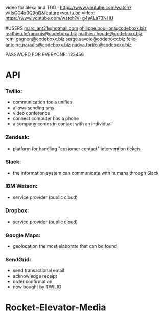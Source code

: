 video for alexa and TDD :  https://www.youtube.com/watch?v=IsGG4x0Q9gQ&feature=youtu.be
video: https://www.youtube.com/watch?v=g4yALa73NHU

#USERS
marc_ant21@hotmail.com
philippe.bouillon@codeboxx.biz
mathieu.lefrançois@codeboxx.biz
mathieu.houde@codeboxx.biz
remi.gagnon@codeboxx.biz
serge.savoie@codeboxx.biz
felix-antoine.paradis@codeboxx.biz
nadya.fortier@codeboxx.biz

PASSWORD FOR EVERYONE: 123456

# API
### Twilio: 

- communication tools unifies
- allows sending sms
- video conference
- connect computer has a phone
- a company comes in contact with an individual


### Zendesk:
- platform for handling "customer contact" intervention tickets


### Slack:
- the information system can communicate with humans through Slack


### IBM Watson:
- service provider (public cloud)


### Dropbox:
- service provider (public cloud)


### Google Maps:
- geolocation the most elaborate that can be found


### SendGrid:
- send transactional email
- acknowledge receipt
- order confirmation
- now bought by TWILIO




# Rocket-Elevator-Media
